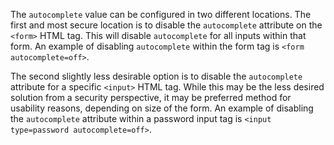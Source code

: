 The `autocomplete` value can be configured in two different locations.
The first and most secure location is to disable the `autocomplete`
attribute on the `<form>` HTML tag. This will disable `autocomplete`
for all inputs within that form. An example of disabling
`autocomplete` within the form tag is `<form autocomplete=off>`.

The
second slightly less desirable option is to disable the `autocomplete`
attribute for a specific `<input>` HTML tag. While this may be the
less desired solution from a security perspective, it may be preferred
method for usability reasons, depending on size of the form. An
example of disabling the `autocomplete` attribute within a password
input tag is `<input type=password autocomplete=off>`.